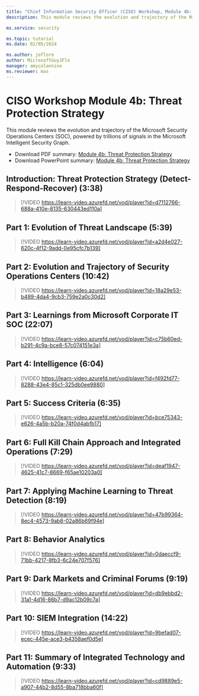 ```yaml
---
title: "Chief Information Security Officer (CISO) Workshop, Module 4b: Threat Protection Strategy"
description: This module reviews the evolution and trajectory of the Microsoft Security Operations Centers (SOC), powered by trillions of signals in the Microsoft Intelligent Security Graph.

ms.service: security

ms.topic: tutorial
ms.date: 02/05/2024

ms.author: joflore
author: MicrosoftGuyJFlo
manager: amycolannino
ms.reviewer: mas
---
```


# CISO Workshop Module 4b: Threat Protection Strategy 

This module reviews the evolution and trajectory of the Microsoft Security Operations Centers (SOC), powered by trillions of signals in the Microsoft Intelligent Security Graph.

- Download PDF summary: [Module 4b: Threat Protection Strategy](https://download.microsoft.com/download/e/0/3/e037fdcb-67f8-43f7-b137-36ffed7e317c/ciso-workshop-4b-threat-protection-strategy.pdf)
- Download PowerPoint summary: [Module 4b: Threat Protection Strategy](https://download.microsoft.com/download/e/0/3/e037fdcb-67f8-43f7-b137-36ffed7e317c/ciso-workshop-4b-threat-protection-strategy.pptx)

## Introduction: Threat Protection Strategy (Detect-Respond-Recover) (3:38)

> [!VIDEO https://learn-video.azurefd.net/vod/player?id=d7112766-688a-410e-8135-630443ed110a]

## Part 1: Evolution of Threat Landscape (5:39)

> [!VIDEO https://learn-video.azurefd.net/vod/player?id=a2d4e027-620c-4f12-9add-0e95cfc7b139]

## Part 2: Evolution and Trajectory of Security Operations Centers (10:42)

> [!VIDEO https://learn-video.azurefd.net/vod/player?id=18a29e53-b489-4da4-9cb3-759e2a0c30d2]

## Part 3: Learnings from Microsoft Corporate IT SOC (22:07)

> [!VIDEO https://learn-video.azurefd.net/vod/player?id=c75b60ed-b291-4c9a-bce8-57c074151e3a]

## Part 4: Intelligence (6:04)

> [!VIDEO https://learn-video.azurefd.net/vod/player?id=f492fd77-8288-43e4-85c1-325db0ee9880]

## Part 5: Success Criteria (6:35)

> [!VIDEO https://learn-video.azurefd.net/vod/player?id=bce75343-e626-4a5b-b20a-74f0d4abfb17]

## Part 6: Full Kill Chain Approach and Integrated Operations (7:29)

> [!VIDEO https://learn-video.azurefd.net/vod/player?id=deaf1947-4625-41c7-8669-f65ae10203a0]

## Part 7: Applying Machine Learning to Threat Detection (8:19)

> [!VIDEO https://learn-video.azurefd.net/vod/player?id=47b99364-8ec4-4573-9ab8-02a86b69f94e]

## Part 8: Behavior Analytics

> [!VIDEO https://learn-video.azurefd.net/vod/player?id=0daeccf9-71bb-4217-8fb3-6c24e707f576]

## Part 9: Dark Markets and Criminal Forums (9:19)

> [!VIDEO https://learn-video.azurefd.net/vod/player?id=db9ebbd2-31a1-4d16-86b7-d9ac12b09c7a]

## Part 10: SIEM Integration (14:22)

> [!VIDEO https://learn-video.azurefd.net/vod/player?id=9befad07-ecec-445e-ace3-b4358aef0d5e]

## Part 11: Summary of Integrated Technology and Automation (9:33)

> [!VIDEO https://learn-video.azurefd.net/vod/player?id=cd9889e5-a907-44b2-8d55-8ba718bba60f]
